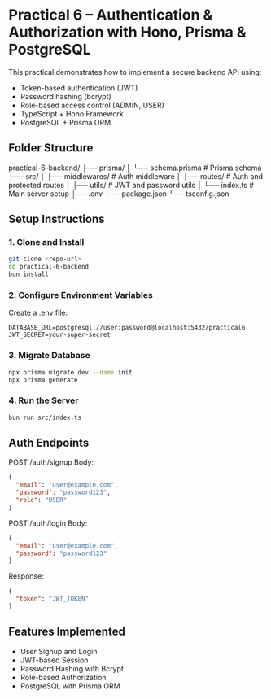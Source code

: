 # Practical 6 – Authentication & Authorization with Hono, Prisma & PostgreSQL

This practical demonstrates how to implement a secure backend API using:
- Token-based authentication (JWT)
- Password hashing (bcrypt)
- Role-based access control (ADMIN, USER)
- TypeScript + Hono Framework
- PostgreSQL + Prisma ORM

## Folder Structure
practical-6-backend/
├── prisma/
│ └── schema.prisma # Prisma schema
├── src/
│ ├── middlewares/ # Auth middleware
│ ├── routes/ # Auth and protected routes
│ ├── utils/ # JWT and password utils
│ └── index.ts # Main server setup
├── .env
├── package.json
└── tsconfig.json

## Setup Instructions
### 1. Clone and Install
```bash
git clone <repo-url>
cd practical-6-backend
bun install
```

### 2. Configure Environment Variables
Create a .env file:
```env
DATABASE_URL=postgresql://user:password@localhost:5432/practical6
JWT_SECRET=your-super-secret
```

### 3. Migrate Database
```bash
npx prisma migrate dev --name init
npx prisma generate
```

### 4. Run the Server
```bash
bun run src/index.ts
```

## Auth Endpoints
POST /auth/signup
Body:
```json
{
  "email": "user@example.com",
  "password": "password123",
  "role": "USER"
}
```

POST /auth/login
Body:
```json
{
  "email": "user@example.com",
  "password": "password123"
}
```

Response:
```json
{
  "token": "JWT_TOKEN"
}
```

## Features Implemented
- User Signup and Login
- JWT-based Session
- Password Hashing with Bcrypt
- Role-based Authorization
- PostgreSQL with Prisma ORM